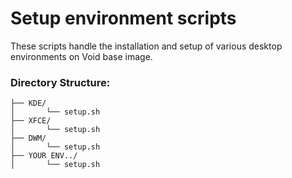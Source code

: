 # Setup environment scripts

These scripts handle the installation and setup of various desktop environments on Void base image.

### Directory Structure:

```Environment
├── KDE/
│       └── setup.sh
├── XFCE/
│       └── setup.sh
├── DWM/
│       └── setup.sh
├── YOUR ENV../
│       └── setup.sh
```
